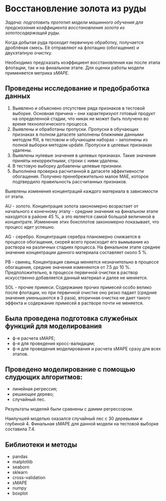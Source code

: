 # Восстановление золота из руды

*Задача: подготовить прототип модели машинного обучения для предсказания коэффициента восстановления золота из золотосодержащей руды.*

Когда добытая руда проходит первичную обработку, получается дроблёная смесь. Её отправляют на флотацию (обогащение) и двухэтапную очистку.

Необходимо предсказать коэффициент восстановления как после этапа флотации, так и на финальном этапе. Для оценки работы модели применяется метрика *sMAPE*.

## Проведены исследование и предобработка данных
1.	Выявлено и объяснено отсутствие ряда признаков в тестовой выборке. Основная причина – они характеризуют готовый продукт на определенной стадии, что никак не может быть получено во время технологического процесса.
2.	Выявлены и обработаны пропуски. Пропуски в обучающих признаках в полном датасете заполнены ближними данными методом ffill, в тестовом и обучающем наборах – заполнены из полной выборки методом update. Пропуски в целевых признаках удалены.
3.	Выявлены нулевые значения в целевых признаках. Такие значения приняты некорректными, строки с ними удалены.
4.	В тестовую выборку добавлены целевые признаки.
5.	Выполнена проверка расчитанной в датасете эффективности обогащения. Получено пренебрежительно малое MAE, которое подтвердило правильность рассчитанных признаков.

Выявлены изменения концентраций каждого материала в зависимости от этапа.

AU - золото. Концентрация золота закономерно возрастает от начального к конечному этапу - средние значения на финальном этапе находятся в районе 45 %, а это является самой большой величиной в концентрате. Изменение этих боксплотов закономерно показывает, что процесс идет успешно.

AG - серебро. Концентрация серебра планомерно снижается в процессе обогащения, скорей всего происходит его вымывание из раствора на различных стадиях процесса. На финальном этапе среднее значение концентрации данного материала составляет около 5 %.

PB - свинец. Концентрация свинца меняется незначительно в процессе обогащения, средние значения изменяются от 7.5 до 10 %. Предположительно, в процессе первичной очистки в раствор искусственно добавляется данный материал и далее не меняется.

SOL - прочие примеси. Содержание прочих примесей особо велико после флотации, но при первичной очистке оно резко падает (средние значения уменьшаются в 3 раза), вторичная очистка не дает такого эффекта и содержание примесей в растворе почти не меняется.

## Была проведена подготовка служебных функций для моделирования
- ф-я расчета sMAPE;
- ф-я для проведения кросс-валидации;
- ф-я для проведения моделирования и расчета sMAPE сразу для всех этапов.

## Проведено моделирование с помощью слудющих алгоритмов:
- линейная регрессия;
- решающее дерево;
- случайный лес.

Результаты моделей были сравнены с дамми регрессором.

Наилучшей моделью оказался случайный лес с 30 деревьями и глубиной 4. Финальная sMAPE для данной модели на тестовой выборке составила 7.4.

## Библиотеки и методы
* pandas
* matplotlib
* seaborn
* sklearn
* cross-validation
* sMAPE
* numpy
* boxplot
